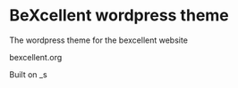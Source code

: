 BeXcellent wordpress theme
===
The wordpress theme for the bexcellent website

bexcellent.org

Built on _s
